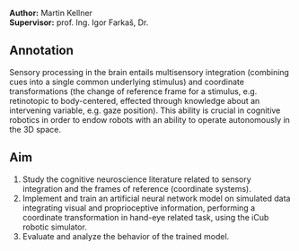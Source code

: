 **Author:** Martin Kellner <br>
**Supervisor:** prof. Ing. Igor Farkaš, Dr.

## Annotation
Sensory processing in the brain entails multisensory integration (combining cues into a single common underlying stimulus) and coordinate transformations (the change of reference frame for a stimulus, e.g. retinotopic to body-centered, effected through knowledge about an intervening variable, e.g. gaze position). This ability is crucial in cognitive robotics in order to endow robots with an ability to operate autonomously in the 3D space.

## Aim
1. Study the cognitive neuroscience literature related to sensory integration and the frames of reference (coordinate systems).
2. Implement and train an artificial neural network model on simulated data integrating visual and proprioceptive information, performing a coordinate transformation in hand-eye related task, using the iCub robotic simulator.
3. Evaluate and analyze the behavior of the trained model.
